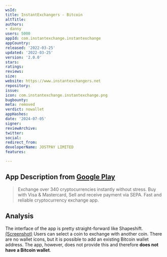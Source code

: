 ```yaml
---
wsId: 
title: InstantExchangers - Bitcoin
altTitle: 
authors:
- danny
users: 5000
appId: com.instantexchange.instantexchange
appCountry: 
released: '2022-03-25'
updated: '2022-03-25'
version: '2.0.0'
stars: 
ratings: 
reviews: 
size: 
website: https://www.instantexchangers.net
repository: 
issue: 
icon: com.instantexchange.instantexchange.png
bugbounty: 
meta: removed
verdict: nowallet
appHashes: 
date: '2024-07-05'
signer: 
reviewArchive: 
twitter: 
social: 
redirect_from: 
developerName: JOSTPAY LIMITED
features: 

---
```


## App Description from [Google Play](https://play.google.com/store/apps/details?id=com.instantexchange.instantexchange) 

> Exchange over 340 cryptocurrencies instantly without stress. Buy with Visa & Mastercard, Sell and receive payment via SEPA. Fast and reliable cryptocurrency exchange app.

## Analysis 

The interface of the app is pretty straight-forward like Shapeshift. [(Screenshot)](https://twitter.com/BitcoinWalletz/status/1649674655203225600) Users can select a coin to exchange with another coin. There are no wallet icons, but it is possible to add an existing Bitcoin wallet address. The app, however, does not provide this and therefore **does not have a Bitcoin wallet**. 
